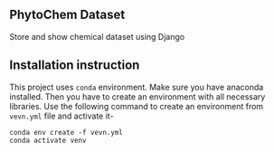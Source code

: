 ## PhytoChem Dataset
Store and show chemical dataset using Django

## Installation instruction
This project uses `conda` environment.
Make sure you have anaconda installed. Then you
have to create an environment with all necessary
libraries. Use the following command to create
an environment from `vevn.yml` file and activate
it-

```
conda env create -f vevn.yml
conda activate venv
```
